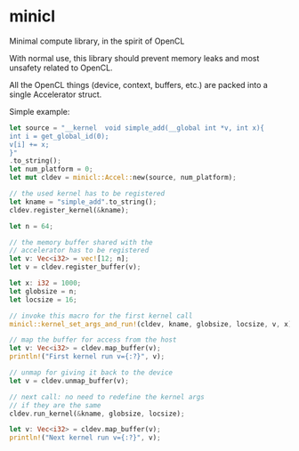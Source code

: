 # minicl
Minimal compute library, in the spirit of OpenCL

With normal use, this library should prevent memory leaks
 and most unsafety related to OpenCL.

 All the OpenCL things (device, context, buffers, etc.)
are packed into a single Accelerator struct.

Simple example:

 ```rust
let source = "__kernel  void simple_add(__global int *v, int x){
int i = get_global_id(0);
v[i] += x;
}"
.to_string();
let num_platform = 0;
let mut cldev = minicl::Accel::new(source, num_platform);

 // the used kernel has to be registered
let kname = "simple_add".to_string();
cldev.register_kernel(&kname);

let n = 64;

 // the memory buffer shared with the
 // accelerator has to be registered
let v: Vec<i32> = vec![12; n];
let v = cldev.register_buffer(v);

let x: i32 = 1000;
let globsize = n;
let locsize = 16;

 // invoke this macro for the first kernel call
minicl::kernel_set_args_and_run!(cldev, kname, globsize, locsize, v, x);

 // map the buffer for access from the host
let v: Vec<i32> = cldev.map_buffer(v);
println!("First kernel run v={:?}", v);

 // unmap for giving it back to the device
let v = cldev.unmap_buffer(v);

 // next call: no need to redefine the kernel args
 // if they are the same
cldev.run_kernel(&kname, globsize, locsize);

let v: Vec<i32> = cldev.map_buffer(v);
println!("Next kernel run v={:?}", v);

 ```